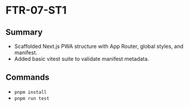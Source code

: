 # FTR-07-ST1

## Summary
- Scaffolded Next.js PWA structure with App Router, global styles, and manifest.
- Added basic vitest suite to validate manifest metadata.

## Commands
- `pnpm install`
- `pnpm run test`

